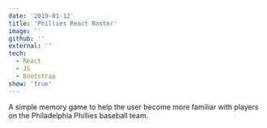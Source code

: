 ```yaml
---
date: '2019-01-12'
title: 'Phillies React Roster'
image: ''
github: ''
external: ''
tech:
  - React
  - JS
  - Bootstrap
show: 'true'
---
```


A simple memory game to help the user become more familiar with players on the Philadelphia Phillies baseball team.
